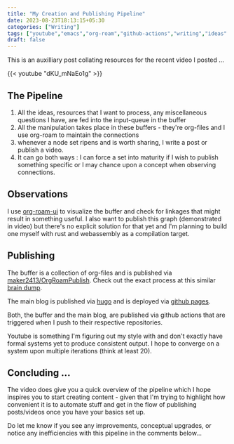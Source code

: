 ```yaml
---
title: "My Creation and Publishing Pipeline"
date: 2023-08-23T18:13:15+05:30
categories: ["Writing"]
tags: ["youtube","emacs","org-roam","github-actions","writing","ideas" ,"systems","org-mode","markdown","git","org-roam-ui","hugo"]
draft: false
---
```


This is an auxilliary post collating resources for the recent video I
posted ...

{{< youtube "dKU_mNaEo1g" >}}  

## The Pipeline 

1. All the ideas, resources that I want to process, any miscellaneous
   questions I have, are fed into the input-queue in the buffer 
2. All the manipulation takes place in these buffers - they're
   org-files and I use org-roam to maintain the connections
3. whenever a node set ripens and is worth sharing, I write a
   post or publish a video.
4. It can go both ways : I can force a set into maturity if I wish to
   publish something specific or I may chance upon a concept when
   observing connections.
   
## Observations 

I use [org-roam-ui](https://github.com/org-roam/org-roam-ui) to
visualize the buffer and check for linkages that might result in
something useful. I also want to publish this graph (demonstrated in
video) but there's no explicit solution for that yet and I'm planning
to build one myself with rust and webassembly as a compilation
target. 

## Publishing

The buffer is a collection of org-files and is published via
[maker2413/OrgRoamPublish](https://github.com/marketplace/actions/org-roam-publish). Check
out the exact process at this similar [brain
dump](https://notes.ethancpost.com/?stack=%2Fhow_this_website_is_made.html).  

The main blog is published via [hugo](https://gohugo.io/) and is
deployed via [github
pages](https://github.com/rajp152k/rajp152k.github.io).  

Both, the buffer and the main blog, are published via github actions
that are triggered when I push to their respective repositories.  

Youtube is something I'm figuring out my style with and don't exactly
have formal systems yet to produce consistent output. I hope to
converge on a system upon multiple iterations (think at least 20).  

## Concluding ...

The video does give you a quick overview of the pipeline which I hope
inspires you to start creating content - given that I'm trying to
highlight how convenient it is to automate stuff and get in the flow
of publishing posts/videos once you have your basics set up.   

Do let me know if you see any improvements, conceptual upgrades, or
notice any inefficiencies with this pipeline in the comments below...  
